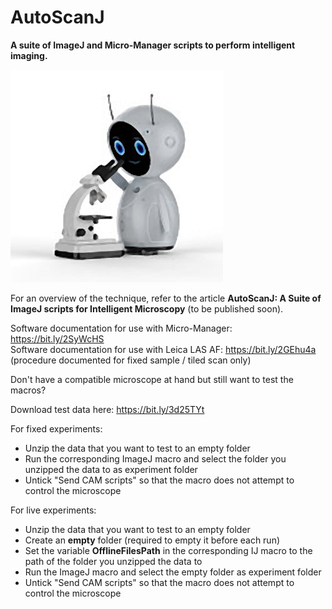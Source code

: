 # AutoScanJ
**A suite of ImageJ and Micro-Manager scripts to perform intelligent imaging.**

![](Robot.jpg)

For an overview of the technique, refer to the article **AutoScanJ: A Suite of ImageJ scripts for Intelligent Microscopy** (to be published soon).

Software documentation for use with Micro-Manager: https://bit.ly/2SyWcHS<br/>
Software documentation for use with Leica LAS AF:  https://bit.ly/2GEhu4a (procedure documented for fixed sample / tiled scan only)<br/>

Don't have a compatible microscope at hand but still want to test the macros?

Download test data here: https://bit.ly/3d25TYt

For fixed experiments:
- Unzip the data that you want to test to an empty folder
- Run the corresponding ImageJ macro and select the folder you unzipped the data to as experiment folder
- Untick "Send CAM scripts" so that the macro does not attempt to control the microscope

For live experiments:
- Unzip the data that you want to test to an empty folder
- Create an **empty** folder (required to empty it before each run)
- Set the variable **OfflineFilesPath** in the corresponding IJ macro to the path of the folder you unzipped the data to
- Run the ImageJ macro and select the empty folder as experiment folder
- Untick "Send CAM scripts" so that the macro does not attempt to control the microscope
